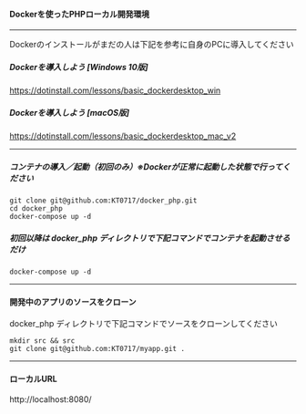 #### Dockerを使ったPHPローカル開発環境
****
Dockerのインストールがまだの人は下記を参考に自身のPCに導入してください

##### Dockerを導入しよう [Windows 10版]
https://dotinstall.com/lessons/basic_dockerdesktop_win

##### Dockerを導入しよう [macOS版]
https://dotinstall.com/lessons/basic_dockerdesktop_mac_v2
****
##### コンテナの導入／起動（初回のみ）※Dockerが正常に起動した状態で行ってください
```
git clone git@github.com:KT0717/docker_php.git
cd docker_php
docker-compose up -d
```
##### 初回以降は docker_php ディレクトリで下記コマンドでコンテナを起動させるだけ
```
docker-compose up -d
```
****
#### 開発中のアプリのソースをクローン
docker_php ディレクトリで下記コマンドでソースをクローンしてください
```
mkdir src && src
git clone git@github.com:KT0717/myapp.git .
```
****
#### ローカルURL
http://localhost:8080/
